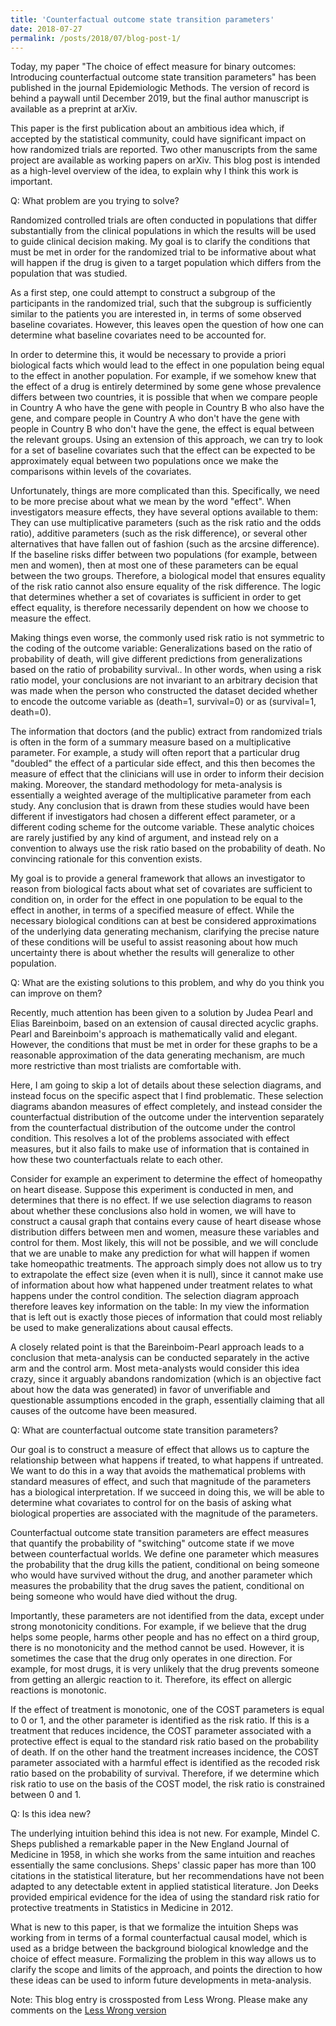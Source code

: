 ```yaml
---
title: 'Counterfactual outcome state transition parameters'
date: 2018-07-27
permalink: /posts/2018/07/blog-post-1/
---
```


Today, my paper "The choice of effect measure for binary outcomes: Introducing counterfactual outcome state transition parameters" has been published in the journal Epidemiologic Methods. The version of record is behind a paywall until December 2019, but the final author manuscript is available as a preprint at arXiv.

This paper is the first publication about an ambitious idea which, if accepted by the statistical community, could have significant impact on how randomized trials are reported. Two other manuscripts from the same project are available as working papers on arXiv. This blog post is intended as a high-level overview of the idea, to explain why I think this work is important.

Q: What problem are you trying to solve?

Randomized controlled trials are often conducted in populations that differ substantially from the clinical populations in which the results will be used to guide clinical decision making. My goal is to clarify the conditions that must be met in order for the randomized trial to be informative about what will happen if the drug is given to a target population which differs from the population that was studied.

As a first step, one could attempt to construct a subgroup of the participants in the randomized trial, such that the subgroup is sufficiently similar to the patients you are interested in, in terms of some observed baseline covariates. However, this leaves open the question of how one can determine what baseline covariates need to be accounted for.

In order to determine this, it would be necessary to provide a priori biological facts which would lead to the effect in one population being equal to the effect in another population. For example, if we somehow knew that the effect of a drug is entirely determined by some gene whose prevalence differs between two countries, it is possible that when we compare people in Country A who have the gene with people in Country B who also have the gene, and compare people in Country A who don't have the gene with people in Country B who don't have the gene, the effect is equal between the relevant groups. Using an extension of this approach, we can try to look for a set of baseline covariates such that the effect can be expected to be approximately equal between two populations once we make the comparisons within levels of the covariates.

Unfortunately, things are more complicated than this. Specifically, we need to be more precise about what we mean by the word "effect". When investigators measure effects, they have several options available to them: They can use multiplicative parameters (such as the risk ratio and the odds ratio), additive parameters (such as the risk difference), or several other alternatives that have fallen out of fashion (such as the arcsine difference). If the baseline risks differ between two populations (for example, between men and women), then at most one of these parameters can be equal between the two groups. Therefore, a biological model that ensures equality of the risk ratio cannot also ensure equality of the risk difference. The logic that determines whether a set of covariates is sufficient in order to get effect equality, is therefore necessarily dependent on how we choose to measure the effect.

Making things even worse, the commonly used risk ratio is not symmetric to the coding of the outcome variable: Generalizations based on the ratio of probability of death, will give different predictions from generalizations based on the ratio of probability survival.. In other words, when using a risk ratio model, your conclusions are not invariant to an arbitrary decision that was made when the person who constructed the dataset decided whether to encode the outcome variable as (death=1, survival=0) or as (survival=1, death=0).

The information that doctors (and the public) extract from randomized trials is often in the form of a summary measure based on a multiplicative parameter. For example, a study will often report that a particular drug "doubled" the effect of a particular side effect, and this then becomes the measure of effect that the clinicians will use in order to inform their decision making. Moreover, the standard methodology for meta-analysis is essentially a weighted average of the multiplicative parameter from each study. Any conclusion that is drawn from these studies would have been different if investigators had chosen a different effect parameter, or a different coding scheme for the outcome variable. These analytic choices are rarely justified by any kind of argument, and instead rely on a convention to always use the risk ratio based on the probability of death. No convincing rationale for this convention exists.

My goal is to provide a general framework that allows an investigator to reason from biological facts about what set of covariates are sufficient to condition on, in order for the effect in one population to be equal to the effect in another, in terms of a specified measure of effect. While the necessary biological conditions can at best be considered approximations of the underlying data generating mechanism, clarifying the precise nature of these conditions will be useful to assist reasoning about how much uncertainty there is about whether the results will generalize to other population.

Q: What are the existing solutions to this problem, and why do you think you can improve on them?

Recently, much attention has been given to a solution by Judea Pearl and Elias Bareinboim, based on an extension of causal directed acyclic graphs. Pearl and Bareinboim's approach is mathematically valid and elegant. However, the conditions that must be met in order for these graphs to be a reasonable approximation of the data generating mechanism, are much more restrictive than most trialists are comfortable with.

Here, I am going to skip a lot of details about these selection diagrams, and instead focus on the specific aspect that I find problematic. These selection diagrams abandon measures of effect completely, and instead consider the counterfactual distribution of the outcome under the intervention separately from the counterfactual distribution of the outcome under the control condition. This resolves a lot of the problems associated with effect measures, but it also fails to make use of information that is contained in how these two counterfactuals relate to each other.

Consider for example an experiment to determine the effect of homeopathy on heart disease. Suppose this experiment is conducted in men, and determines that there is no effect. If we use selection diagrams to reason about whether these conclusions also hold in women, we will have to construct a causal graph that contains every cause of heart disease whose distribution differs between men and women, measure these variables and control for them. Most likely, this will not be possible, and we will conclude that we are unable to make any prediction for what will happen if women take homeopathic treatments. The approach simply does not allow us to try to extrapolate the effect size (even when it is null), since it cannot make use of information about how what happened under treatment relates to what happens under the control condition. The selection diagram approach therefore leaves key information on the table: In my view the information that is left out is exactly those pieces of information that could most reliably be used to make generalizations about causal effects.

A closely related point is that the Bareinboim-Pearl approach leads to a conclusion that meta-analysis can be conducted separately in the active arm and the control arm. Most meta-analysts would consider this idea crazy, since it arguably abandons randomization (which is an objective fact about how the data was generated) in favor of unverifiable and questionable assumptions encoded in the graph, essentially claiming that all causes of the outcome have been measured.

Q: What are counterfactual outcome state transition parameters?

Our goal is to construct a measure of effect that allows us to capture the relationship between what happens if treated, to what happens if untreated. We want to do this in a way that avoids the mathematical problems with standard measures of effect, and such that magnitude of the parameters has a biological interpretation. If we succeed in doing this, we will be able to determine what covariates to control for on the basis of asking what biological properties are associated with the magnitude of the parameters.

Counterfactual outcome state transition parameters are effect measures that quantify the probability of "switching" outcome state if we move between counterfactual worlds. We define one parameter which measures the probability that the drug kills the patient, conditional on being someone who would have survived without the drug, and another parameter which measures the probability that the drug saves the patient, conditional on being someone who would have died without the drug.

Importantly, these parameters are not identified from the data, except under strong monotonicity conditions. For example, if we believe that the drug helps some people, harms other people and has no effect on a third group, there is no monotonicity and the method cannot be used. However, it is sometimes the case that the drug only operates in one direction. For example, for most drugs, it is very unlikely that the drug prevents someone from getting an allergic reaction to it. Therefore, its effect on allergic reactions is monotonic.

If the effect of treatment is monotonic, one of the COST parameters is equal to 0 or 1, and the other parameter is identified as the risk ratio. If this is a treatment that reduces incidence, the COST parameter associated with a protective effect is equal to the standard risk ratio based on the probability of death. If on the other hand the treatment increases incidence, the COST parameter associated with a harmful effect is identified as the recoded risk ratio based on the probability of survival. Therefore, if we determine which risk ratio to use on the basis of the COST model, the risk ratio is constrained between 0 and 1.

Q: Is this idea new?

The underlying intuition behind this idea is not new. For example, Mindel C. Sheps published a remarkable paper in the New England Journal of Medicine in 1958, in which she works from the same intuition and reaches essentially the same conclusions. Sheps' classic paper has more than 100 citations in the statistical literature, but her recommendations have not been adapted to any detectable extent in applied statistical literature. Jon Deeks provided empirical evidence for the idea of using the standard risk ratio for protective treatments in Statistics in Medicine in 2012.

What is new to this paper, is that we formalize the intuition Sheps was working from in terms of a formal counterfactual causal model, which is used as a bridge between the background biological knowledge and the choice of effect measure. Formalizing the problem in this way allows us to clarify the scope and limits of the approach, and points the direction to how these ideas can be used to inform future developments in meta-analysis.

Note: This blog entry is crossposted from Less Wrong. Please make any comments on the [Less Wrong version](https://www.lesswrong.com/posts/K3d93AfFE5owfpkx4/counterfactual-outcome-state-transition-parameters)